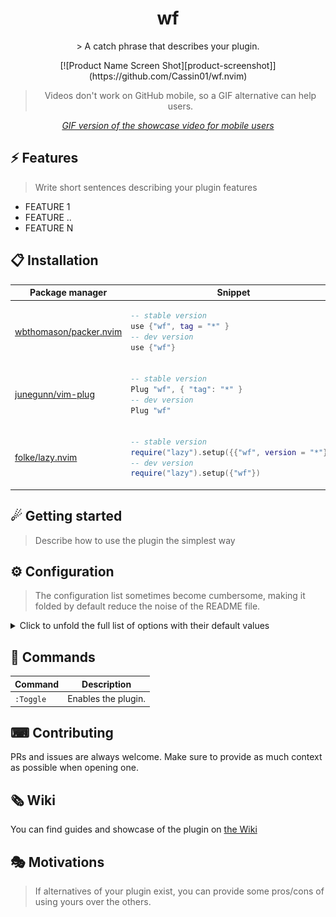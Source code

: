 <p align="center">
  <h1 align="center">wf</h2>
</p>

<p align="center">
    > A catch phrase that describes your plugin.
</p>

<div align="center">
    <!-- > Drag your video (<10MB) here to host it for free on GitHub. -->
[![Product Name Screen Shot][product-screenshot]](https://github.com/Cassin01/wf.nvim)
</div>

<div align="center">

> Videos don't work on GitHub mobile, so a GIF alternative can help users.

_[GIF version of the showcase video for mobile users](SHOWCASE_GIF_LINK)_

</div>

## ⚡️ Features

> Write short sentences describing your plugin features

- FEATURE 1
- FEATURE ..
- FEATURE N

## 📋 Installation

<div align="center">
<table>
<thead>
<tr>
<th>Package manager</th>
<th>Snippet</th>
</tr>
</thead>
<tbody>
<tr>
<td>

[wbthomason/packer.nvim](https://github.com/wbthomason/packer.nvim)

</td>
<td>

```lua
-- stable version
use {"wf", tag = "*" }
-- dev version
use {"wf"}
```

</td>
</tr>
<tr>
<td>

[junegunn/vim-plug](https://github.com/junegunn/vim-plug)

</td>
<td>

```lua
-- stable version
Plug "wf", { "tag": "*" }
-- dev version
Plug "wf"
```

</td>
</tr>
<tr>
<td>

[folke/lazy.nvim](https://github.com/folke/lazy.nvim)

</td>
<td>

```lua
-- stable version
require("lazy").setup({{"wf", version = "*"}})
-- dev version
require("lazy").setup({"wf"})
```

</td>
</tr>
</tbody>
</table>
</div>

## ☄ Getting started

> Describe how to use the plugin the simplest way

## ⚙ Configuration

> The configuration list sometimes become cumbersome, making it folded by default reduce the noise of the README file.

<details>
<summary>Click to unfold the full list of options with their default values</summary>

> **Note**: The options are also available in Neovim by calling `:h wf.options`

```lua
require("wf").setup({
    -- you can copy the full list from lua/wf/config.lua
})
```

</details>

## 🧰 Commands

|   Command   |         Description        |
|-------------|----------------------------|
|  `:Toggle`  |     Enables the plugin.    |

## ⌨ Contributing

PRs and issues are always welcome. Make sure to provide as much context as possible when opening one.

## 🗞 Wiki

You can find guides and showcase of the plugin on [the Wiki](https://github.com/cassin/wf.nvim/wiki)

## 🎭 Motivations

> If alternatives of your plugin exist, you can provide some pros/cons of using yours over the others.


<!-- MARKDOWN LNIKS & IMAGES -->
[product-screenshot]: https://raw.githubusercontent.com/Cassin01/wf.nvim/main/.github/images/screen-shot.png
